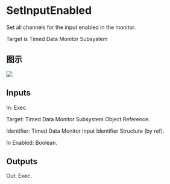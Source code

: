 # SetInputEnabled

Set all channels for the input enabled in the monitor.

Target is Timed Data Monitor Subsystem

## 图示

![]($-20221218-21131092.png)

## Inputs

In: Exec.

Target: Timed Data Monitor Subsystem Object Reference.

Identifier: Timed Data Monitor Input Identifier Structure (by ref).

In Enabled: Boolean.  

## Outputs

Out: Exec.

